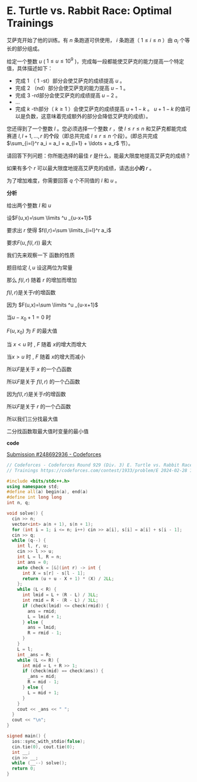 # E. Turtle vs. Rabbit Race: Optimal Trainings

艾萨克开始了他的训练。有 $n$ 条跑道可供使用， $i$ 条跑道（ $1 \le i \le n$ ）由 $a_i$ 个等长的部分组成。

给定一个整数 $u$ ( $1 \le u \le 10^9$ )，完成每一段都能使艾萨克的能力提高一个特定值，具体描述如下：

- 完成 $1$ （ $1$ \-st）部分会使艾萨克的成绩提高 $u$ 。
- 完成 $2$ （nd）部分会使艾萨克的能力提高 $u-1$ 。
- 完成 $3$ \-rd部分会使艾萨克的成绩提高 $u-2$ 。
- $\ldots$
- 完成 $k$ \-th部分（ $k \ge 1$ ）会使艾萨克的成绩提高 $u+1-k$ 。 $u+1-k$ 的值可以是负数，这意味着完成额外的部分会降低艾萨克的成绩）。

您还得到了一个整数 $l$ 。您必须选择一个整数 $r$ ，使 $l \le r \le n$ 和艾萨克都能完成赛道 $l, l + 1, \dots, r$ 的**个**段（即总共完成 $l \le r \le n$ 个段）。(即总共完成 $\sum_{i=l}^r a_i = a_l + a_{l+1} + \ldots + a_r$ 节）。

请回答下列问题：你所能选择的最佳 $r$ 是什么，能最大限度地提高艾萨克的成绩？

如果有多个 $r$ 可以最大限度地提高艾萨克的成绩，请选出**小的** $r$ 。

为了增加难度，你需要回答 $q$ 个不同值的 $l$ 和 $u$ 。

**分析**

给出两个整数 $l$ 和 $u$

设$F(u,x)=\sum \limits ^u _{u-x+1}$

要求出 $r$ 使得 $f(l,r)=\sum \limits_{i=l}^r a_i$

要求$F(u,f(l,r))$ 最大

我们先来观察一下 函数的性质

题目给定 $l,u$ 设这两位为常量

那么 $f(l,r)$ 随着 $r$ 的增加而增加

$f(l,r)$是关于$r$的增函数

因为 $F(u,x)=\sum \limits ^u _{u-x+1}$

当$u-x_0+1=0$ 时

$F(u,x_0)$ 为 $F$ 的最大值

当 $x<u$ 时 , $F$ 随着 $x$的增大而增大

当$x>u$ 时 ,  $F$ 随着 $x$的增大而减小

所以$F$是关于 $x$ 的一个凸函数

所以$F$是关于  $f(l,r)$ 的一个凸函数

因为$f(l,r)$是关于$r$的增函数

所以$F$是关于  $r$ 的一个凸函数

所以我们三分找最大值

二分找函数取最大值时变量的最小值

**code**

[Submission #248692936 - Codeforces](https://codeforces.com/contest/1933/submission/248692936)

```C++
// Codeforces - Codeforces Round 929 (Div. 3) E. Turtle vs. Rabbit Race: Optimal
// Trainings https://codeforces.com/contest/1933/problem/E 2024-02-28 12:41:52

#include <bits/stdc++.h>
using namespace std;
#define all(a) begin(a), end(a)
#define int long long
int n, q;

void solve() {
  cin >> n;
  vector<int> a(n + 1), s(n + 1);
  for (int i = 1; i <= n; i++) cin >> a[i], s[i] = a[i] + s[i - 1];
  cin >> q;
  while (q--) {
    int l, r, u;
    cin >> l >> u;
    int L = l, R = n;
    int ans = 0;
    auto check = [&](int r) -> int {
      int X = s[r] - s[l - 1];
      return (u + u - X + 1) * (X) / 2LL;
    };
    while (L < R) {
      int lmid = L + (R - L) / 3LL;
      int rmid = R - (R - L) / 3LL;
      if (check(lmid) <= check(rmid)) {
        ans = rmid;
        L = lmid + 1;
      } else {
        ans = lmid;
        R = rmid - 1;
      }
    }
    L = l;
    int _ans = R;
    while (L <= R) {
      int mid = L + R >> 1;
      if (check(mid) == check(ans)) {
        _ans = mid;
        R = mid - 1;
      } else {
        L = mid + 1;
      }
    }
    cout << _ans << " ";
  }
  cout << "\n";
}

signed main() {
  ios::sync_with_stdio(false);
  cin.tie(0), cout.tie(0);
  int __;
  cin >> __;
  while (__--) solve();
  return 0;
}
```

